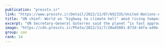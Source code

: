 ```yaml
---
publication: "presstv.ir"
link: "https://www.presstv.ir/Detail/2022/11/07/692335/United-Nations-Antonio-Guterres-COP27-summit-highway-climate-hell-global-warming"
title: "UN chief: World on ‘highway to climate hell’ amid rising temperatures, global warming"
excerpt: "UN Secretary-General Guterres said the planet “is fast approaching tipping points that will make climate chaos irreversible.”"
image: "https://cdn.presstv.ir/Photo/2022/11/7/20ad5081-873d-44fa-a49e-dcd239b38e5e.jpg"
group: con
rank: 14
---
```

